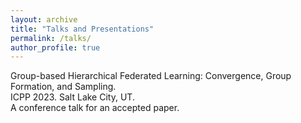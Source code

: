 ```yaml
---
layout: archive
title: "Talks and Presentations"
permalink: /talks/
author_profile: true
---
```

<!-- 
{% if site.talkmap_link == true %}

<p style="text-decoration:underline;"><a href="/talkmap.html">See a map of all the places I've given a talk!</a></p>

{% endif %} 
-->

<!-- {% for post in site.talks reversed %}
  {% include archive-single-talk.html %}
{% endfor %} -->

Group-based Hierarchical Federated Learning: Convergence, Group Formation, and Sampling.  
ICPP 2023. Salt Lake City, UT.  
A conference talk for an accepted paper.
